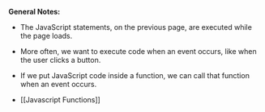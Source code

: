 **General Notes:**
* The JavaScript statements, on the previous page, are executed while the page loads. 

* More often, we want to execute code when an event occurs, like when the user clicks a button. 

* If we put JavaScript code inside a function, we can call that function when an event occurs.

* [[Javascript Functions]]